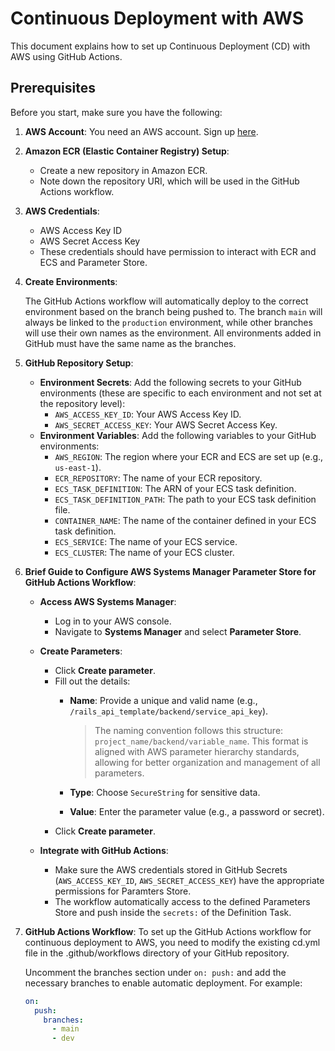# Continuous Deployment with AWS

This document explains how to set up Continuous Deployment (CD) with AWS using GitHub Actions.

## Prerequisites

Before you start, make sure you have the following:

1. **AWS Account**: You need an AWS account. Sign up [here](https://aws.amazon.com/).

2. **Amazon ECR (Elastic Container Registry) Setup**:

   - Create a new repository in Amazon ECR.
   - Note down the repository URI, which will be used in the GitHub Actions workflow.

3. **AWS Credentials**:

   - AWS Access Key ID
   - AWS Secret Access Key
   - These credentials should have permission to interact with ECR and ECS and Parameter Store.

4. **Create Environments**:

   The GitHub Actions workflow will automatically deploy to the correct environment based on the branch being pushed to. The branch `main` will always be linked to the `production` environment, while other branches will use their own names as the environment. All environments added in GitHub must have the same name as the branches.

5. **GitHub Repository Setup**:

   - **Environment Secrets**: Add the following secrets to your GitHub environments (these are specific to each environment and not set at the repository level):
     - `AWS_ACCESS_KEY_ID`: Your AWS Access Key ID.
     - `AWS_SECRET_ACCESS_KEY`: Your AWS Secret Access Key.
   - **Environment Variables**: Add the following variables to your GitHub environments:
     - `AWS_REGION`: The region where your ECR and ECS are set up (e.g., `us-east-1`).
     - `ECR_REPOSITORY`: The name of your ECR repository.
     - `ECS_TASK_DEFINITION`: The ARN of your ECS task definition.
     - `ECS_TASK_DEFINITION_PATH`: The path to your ECS task definition file.
     - `CONTAINER_NAME`: The name of the container defined in your ECS task definition.
     - `ECS_SERVICE`: The name of your ECS service.
     - `ECS_CLUSTER`: The name of your ECS cluster.

6. **Brief Guide to Configure AWS Systems Manager Parameter Store for GitHub Actions Workflow**:

   - **Access AWS Systems Manager**:

     - Log in to your AWS console.
     - Navigate to **Systems Manager** and select **Parameter Store**.

   - **Create Parameters**:

     - Click **Create parameter**.
     - Fill out the details:
       - **Name**: Provide a unique and valid name (e.g., `/rails_api_template/backend/service_api_key`).

          > The naming convention follows this structure: `project_name/backend/variable_name`. This format is aligned with AWS parameter hierarchy standards, allowing for better organization and management of all parameters.

       - **Type**: Choose `SecureString` for sensitive data.
       - **Value**: Enter the parameter value (e.g., a password or secret).
     - Click **Create parameter**.

   - **Integrate with GitHub Actions**:

     - Make sure the AWS credentials stored in GitHub Secrets (`AWS_ACCESS_KEY_ID`, `AWS_SECRET_ACCESS_KEY`) have the appropriate permissions for Paramters Store.
     - The workflow automatically access to the defined Parameters Store and push inside the `secrets:` of the Definition Task.

7. **GitHub Actions Workflow**:
   To set up the GitHub Actions workflow for continuous deployment to AWS, you need to modify the existing cd.yml file in the .github/workflows directory of your GitHub repository.

   Uncomment the branches section under `on: push:` and add the necessary branches to enable automatic deployment. For example:

   ```yaml
   on:
     push:
       branches:
         - main
         - dev
   ```
